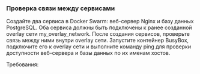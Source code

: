 
### Проверка связи между сервисами

Создайте два сервиса в Docker Swarm: веб-сервер Nginx и базу данных PostgreSQL. Оба сервиса должны быть подключены к ранее созданной overlay сети my_overlay_network. После создания сервисов, проверьте связь между ними внутри overlay сети. Запустите контейнер BusyBox, подключите его к overlay сети и выполните команду ping для проверки доступности веб-сервера и базы данных по их именам хостов.

Требования:
